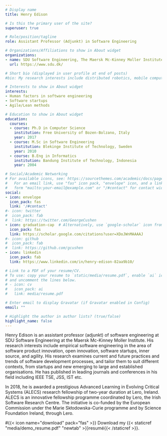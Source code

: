 ```yaml
---
# Display name
title: Henry Edison

# Is this the primary user of the site?
superuser: true

# Role/position/tagline
role: Assistant Professor (Adjunkt) in Software Engineering

# Organizations/Affiliations to show in About widget
organizations:
- name: SDU Software Engineering, The Maersk Mc-Kinney Moller Institute, University of Southern Denmark
  url: https://www.sdu.dk/

# Short bio (displayed in user profile at end of posts)
#bio: My research interests include distributed robotics, mobile computing and programmable matter.

# Interests to show in About widget
interests:
- Human factors in software engineering
- Software startups
- Agile/Lean methods

# Education to show in About widget
education:
  courses:
  - course: Ph.D in Computer Science
    institution: Free University of Bozen-Bolzano, Italy
    year: 2017
  - course: M.Sc in Software Engineering
    institution: Blekinge Institute of Technology, Sweden
    year: 2010
  - course: B.Eng in Informatics
    institution: Bandung Institute of Technology, Indonesia
    year: 2004

# Social/Academic Networking
# For available icons, see: https://sourcethemes.com/academic/docs/page-builder/#icons
#   For an email link, use "fas" icon pack, "envelope" icon, and a link in the
#   form "mailto:your-email@example.com" or "/#contact" for contact widget.
social:
- icon: envelope
  icon_pack: fas
  link: '/#contact'
#- icon: twitter
#  icon_pack: fab
#  link: https://twitter.com/GeorgeCushen
- icon: graduation-cap  # Alternatively, use `google-scholar` icon from `ai` icon pack
  icon_pack: fas
  link: https://scholar.google.com/citations?user=XDoJWnMAAAAJ
#- icon: github
#  icon_pack: fab
#  link: https://github.com/gcushen
- icon: linkedin
  icon_pack: fab
  link: https://www.linkedin.com/in/henry-edison-82aa9b10/

# Link to a PDF of your resume/CV.
# To use: copy your resume to `static/media/resume.pdf`, enable `ai` icons in `params.toml`,
# and uncomment the lines below.
# - icon: cv
#   icon_pack: ai
#   link: media/resume.pdf

# Enter email to display Gravatar (if Gravatar enabled in Config)
email: ""

# Highlight the author in author lists? (true/false)
highlight_name: false
---
```


Henry Edison is an assistant professor (adjunkt) of software engineering at SDU Software Engineering at the Maersk Mc-Kinney Moller Institute. His research interests include empirical software engineering in the area of software product innovation, open innovation, software startups, inner source, and agility. His research examines current and future practices and trends of software development processes, and tailor them to suit different contexts, from startups and new emerging to large and established organisations. He has published in leading journals and conferences in his field including IEEE TSE, JSS, IST etc.

In 2018, he is awarded a prestigious Advanced Learning in Evolving Critical Systems (ALECS) research fellowship of two-year duration at Lero, Ireland. ALECS is an innovative fellowship programme coordinated by Lero, the Irish Software Research Centre. The initiative is co-funded by the European Commission under the Marie Skłodowska-Curie programme and by Science Foundation Ireland, through Lero.

#{{< icon name="download" pack="fas" >}} Download my {{< staticref "media/demo_resume.pdf" "newtab" >}}resumé{{< /staticref >}}.
